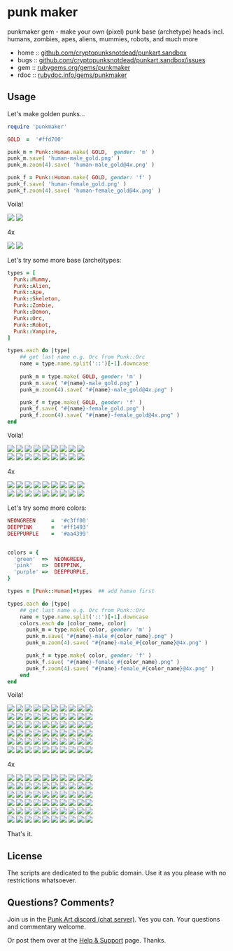 # punk maker

punkmaker gem - make your own (pixel) punk base (archetype) heads incl. humans, zombies, apes, aliens, mummies, robots, and much more



* home  :: [github.com/cryptopunksnotdead/punkart.sandbox](https://github.com/cryptopunksnotdead/punkart.sandbox)
* bugs  :: [github.com/cryptopunksnotdead/punkart.sandbox/issues](https://github.com/cryptopunksnotdead/punkart.sandbox/issues)
* gem   :: [rubygems.org/gems/punkmaker](https://rubygems.org/gems/punkmaker)
* rdoc  :: [rubydoc.info/gems/punkmaker](http://rubydoc.info/gems/punkmaker)




## Usage

Let's make golden punks...

``` ruby
require 'punkmaker'

GOLD  =  '#ffd700'

punk_m = Punk::Human.make( GOLD,  gender: 'm' )
punk_m.save( 'human-male_gold.png' )
punk_m.zoom(4).save( 'human-male_gold@4x.png' )

punk_f = Punk::Human.make( GOLD, gender: 'f' )
punk_f.save( 'human-female_gold.png' )
punk_f.zoom(4).save( 'human-female_gold@4x.png' )
```


Voila!

![](i/human-male_gold.png)
![](i/human-female_gold.png)

4x

![](i/human-male_gold@4x.png)
![](i/human-female_gold@4x.png)



Let's try some more base (arche)types:

``` ruby
types = [
  Punk::Mummy,
  Punk::Alien, 
  Punk::Ape,
  Punk::Skeleton,
  Punk::Zombie,
  Punk::Demon,
  Punk::Orc,
  Punk::Robot,
  Punk::Vampire,   
]

types.each do |type|
    ## get last name e.g. Orc from Punk::Orc
    name = type.name.split('::')[-1].downcase
  
    punk_m = type.make( GOLD, gender: 'm' )
    punk_m.save( "#{name}-male_gold.png" )
    punk_m.zoom(4).save( "#{name}-male_gold@4x.png" )

    punk_f = type.make( GOLD, gender: 'f' )
    punk_f.save( "#{name}-female_gold.png" )
    punk_f.zoom(4).save( "#{name}-female_gold@4x.png" )
end
```

Voila!

![](i/mummy-male_gold.png) 
![](i/alien-male_gold.png) 
![](i/ape-male_gold.png) 
![](i/skeleton-male_gold.png) 
![](i/zombie-male_gold.png) 
![](i/demon-male_gold.png) 
![](i/orc-male_gold.png) 
![](i/robot-male_gold.png) 
![](i/vampire-male_gold.png)  <br>
![](i/mummy-female_gold.png)
![](i/alien-female_gold.png) 
![](i/ape-female_gold.png) 
![](i/skeleton-female_gold.png) 
![](i/zombie-female_gold.png) 
![](i/demon-female_gold.png) 
![](i/orc-female_gold.png) 
![](i/robot-female_gold.png) 
![](i/vampire-female_gold.png)

4x

![](i/mummy-male_gold@4x.png) 
![](i/alien-male_gold@4x.png) 
![](i/ape-male_gold@4x.png) 
![](i/skeleton-male_gold@4x.png) 
![](i/zombie-male_gold@4x.png) 
![](i/demon-male_gold@4x.png) 
![](i/orc-male_gold@4x.png) 
![](i/robot-male_gold@4x.png) 
![](i/vampire-male_gold@4x.png)  <br>
![](i/mummy-female_gold@4x.png)
![](i/alien-female_gold@4x.png) 
![](i/ape-female_gold@4x.png) 
![](i/skeleton-female_gold@4x.png) 
![](i/zombie-female_gold@4x.png) 
![](i/demon-female_gold@4x.png) 
![](i/orc-female_gold@4x.png) 
![](i/robot-female_gold@4x.png) 
![](i/vampire-female_gold@4x.png)


Let's try some more colors:

```ruby
NEONGREEN     =  '#c3ff00'
DEEPPINK      =  '#ff1493'
DEEPPURPLE    =  '#aa4399'


colors = {
  'green'  =>  NEONGREEN,
  'pink'   =>  DEEPPINK,
  'purple' =>  DEEPPURPLE,
}

types = [Punk::Human]+types  ## add human first

types.each do |type|
    ## get last name e.g. Orc from Punk::Orc
    name = type.name.split('::')[-1].downcase
    colors.each do |color_name, color|  
      punk_m = type.make( color, gender: 'm' )
      punk_m.save( "#{name}-male_#{color_name}.png" )
      punk_m.zoom(4).save( "#{name}-male_#{color_name}@4x.png" )

      punk_f = type.make( color, gender: 'f' )
      punk_f.save( "#{name}-female_#{color_name}.png" )
      punk_f.zoom(4).save( "#{name}-female_#{color_name}@4x.png" )
    end
end
```

Voila!

![](i/human-male_green.png) 
![](i/mummy-male_green.png) 
![](i/alien-male_green.png) 
![](i/ape-male_green.png) 
![](i/skeleton-male_green.png) 
![](i/zombie-male_green.png) 
![](i/demon-male_green.png) 
![](i/orc-male_green.png) 
![](i/robot-male_green.png) 
![](i/vampire-male_green.png)  <br>
![](i/human-female_green.png)
![](i/mummy-female_green.png)
![](i/alien-female_green.png) 
![](i/ape-female_green.png) 
![](i/skeleton-female_green.png) 
![](i/zombie-female_green.png) 
![](i/demon-female_green.png) 
![](i/orc-female_green.png) 
![](i/robot-female_green.png) 
![](i/vampire-female_green.png) <br>
![](i/human-male_pink.png) 
![](i/mummy-male_pink.png) 
![](i/alien-male_pink.png) 
![](i/ape-male_pink.png) 
![](i/skeleton-male_pink.png) 
![](i/zombie-male_pink.png) 
![](i/demon-male_pink.png) 
![](i/orc-male_pink.png) 
![](i/robot-male_pink.png) 
![](i/vampire-male_pink.png)  <br>
![](i/human-female_pink.png)
![](i/mummy-female_pink.png)
![](i/alien-female_pink.png) 
![](i/ape-female_pink.png) 
![](i/skeleton-female_pink.png) 
![](i/zombie-female_pink.png) 
![](i/demon-female_pink.png) 
![](i/orc-female_pink.png) 
![](i/robot-female_pink.png) 
![](i/vampire-female_pink.png) <br>
![](i/human-male_purple.png) 
![](i/mummy-male_purple.png) 
![](i/alien-male_purple.png) 
![](i/ape-male_purple.png) 
![](i/skeleton-male_purple.png) 
![](i/zombie-male_purple.png) 
![](i/demon-male_purple.png) 
![](i/orc-male_purple.png) 
![](i/robot-male_purple.png) 
![](i/vampire-male_purple.png)  <br>
![](i/human-female_purple.png)
![](i/mummy-female_purple.png)
![](i/alien-female_purple.png) 
![](i/ape-female_purple.png) 
![](i/skeleton-female_purple.png) 
![](i/zombie-female_purple.png) 
![](i/demon-female_purple.png) 
![](i/orc-female_purple.png) 
![](i/robot-female_purple.png) 
![](i/vampire-female_purple.png) 



4x

![](i/human-male_green@4x.png) 
![](i/mummy-male_green@4x.png) 
![](i/alien-male_green@4x.png) 
![](i/ape-male_green@4x.png) 
![](i/skeleton-male_green@4x.png) 
![](i/zombie-male_green@4x.png) 
![](i/demon-male_green@4x.png) 
![](i/orc-male_green@4x.png) 
![](i/robot-male_green@4x.png) 
![](i/vampire-male_green@4x.png)  <br>
![](i/human-female_green@4x.png)
![](i/mummy-female_green@4x.png)
![](i/alien-female_green@4x.png) 
![](i/ape-female_green@4x.png) 
![](i/skeleton-female_green@4x.png) 
![](i/zombie-female_green@4x.png) 
![](i/demon-female_green@4x.png) 
![](i/orc-female_green@4x.png) 
![](i/robot-female_green@4x.png) 
![](i/vampire-female_green@4x.png) <br>
![](i/human-male_pink@4x.png) 
![](i/mummy-male_pink@4x.png) 
![](i/alien-male_pink@4x.png) 
![](i/ape-male_pink@4x.png) 
![](i/skeleton-male_pink@4x.png) 
![](i/zombie-male_pink@4x.png) 
![](i/demon-male_pink@4x.png) 
![](i/orc-male_pink@4x.png) 
![](i/robot-male_pink@4x.png) 
![](i/vampire-male_pink@4x.png)  <br>
![](i/human-female_pink@4x.png)
![](i/mummy-female_pink@4x.png)
![](i/alien-female_pink@4x.png) 
![](i/ape-female_pink@4x.png) 
![](i/skeleton-female_pink@4x.png) 
![](i/zombie-female_pink@4x.png) 
![](i/demon-female_pink@4x.png) 
![](i/orc-female_pink@4x.png) 
![](i/robot-female_pink@4x.png) 
![](i/vampire-female_pink@4x.png) <br>
![](i/human-male_purple@4x.png) 
![](i/mummy-male_purple@4x.png) 
![](i/alien-male_purple@4x.png) 
![](i/ape-male_purple@4x.png) 
![](i/skeleton-male_purple@4x.png) 
![](i/zombie-male_purple@4x.png) 
![](i/demon-male_purple@4x.png) 
![](i/orc-male_purple@4x.png) 
![](i/robot-male_purple@4x.png) 
![](i/vampire-male_purple@4x.png)  <br>
![](i/human-female_purple@4x.png)
![](i/mummy-female_purple@4x.png)
![](i/alien-female_purple@4x.png) 
![](i/ape-female_purple@4x.png) 
![](i/skeleton-female_purple@4x.png) 
![](i/zombie-female_purple@4x.png) 
![](i/demon-female_purple@4x.png) 
![](i/orc-female_purple@4x.png) 
![](i/robot-female_purple@4x.png) 
![](i/vampire-female_purple@4x.png) 



That's it.



## License

The scripts are dedicated to the public domain.
Use it as you please with no restrictions whatsoever.


## Questions? Comments?

Join us in the [Punk Art discord (chat server)](https://discord.gg/FE3HeXNKRa). Yes you can.
Your questions and commentary welcome.

Or post them over at the [Help & Support](https://github.com/geraldb/help) page. Thanks.


